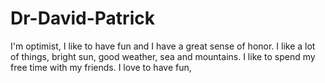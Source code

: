 # Dr-David-Patrick
I'm optimist, I like to have fun and I have a great sense of honor. I like a lot of things, bright sun, good weather, sea and mountains. I like to spend my free time with my friends. I love to have fun,
